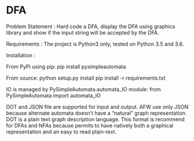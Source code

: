 # DFA
Problem Statement :
Hard code a DFA, display the DFA using graphics library and show if the input string will be accepted by the DFA.

Requirements :
The project is Python3 only, tested on Python 3.5 and 3.6.

Installation :

From PyPi using pip:
pip install pysimpleautomata

From source:
python setup.py install
pip install -r requirements.txt


IO is managed by PySimpleAutomata.automata_IO module:
from PySimpleAutomata import automata_IO

DOT and JSON file are supported for input and output. AFW use only JSON because alternate automata doesn’t have a “natural” graph representation.
DOT is a plain text graph description language. This format is recommend for DFAs and NFAs because permits to have natively both a graphical representation and an easy to read plain-text.


